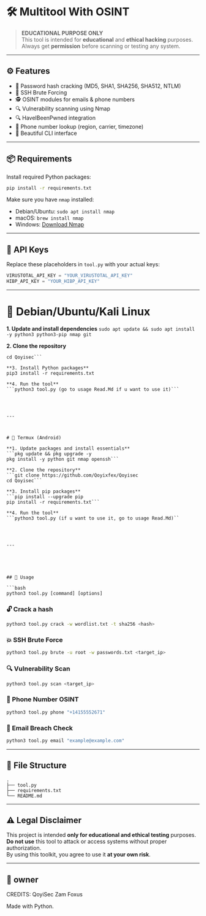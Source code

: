 # 🛠️ Multitool With OSINT


> **EDUCATIONAL PURPOSE ONLY**  
> This tool is intended for **educational** and **ethical hacking** purposes. Always get **permission** before scanning or testing any system.

---

## ⚙️ Features

- 🔐 Password hash cracking (MD5, SHA1, SHA256, SHA512, NTLM)
- 🚪 SSH Brute Forcing
- 🕵️ OSINT modules for emails & phone numbers
- 🔍 Vulnerability scanning using Nmap
- 🔍 HaveIBeenPwned integration
- 📱 Phone number lookup (region, carrier, timezone)
- 🧠 Beautiful CLI interface

---

## 📦 Requirements

Install required Python packages:

```bash
pip install -r requirements.txt
```

Make sure you have `nmap` installed:

- Debian/Ubuntu: `sudo apt install nmap`
- macOS: `brew install nmap`
- Windows: [Download Nmap](https://nmap.org/download.html)

---

## 🔑 API Keys

Replace these placeholders in `tool.py` with your actual keys:

```python
VIRUSTOTAL_API_KEY = "YOUR_VIRUSTOTAL_API_KEY"
HIBP_API_KEY = "YOUR_HIBP_API_KEY"
```

---

# 🐧 Debian/Ubuntu/Kali Linux
**1. Update and install dependencies**
```sudo apt update && sudo apt install -y python3 python3-pip nmap git```

**2. Clone the repository**
```git clone https://github.com/Qoyixfex/Qoyisec
cd Qoyisec```

**3. Install Python packages**
pip3 install -r requirements.txt

**4. Run the tool**
```python3 tool.py (go to usage Read.Md if u want to use it)```




---



# 📱 Termux (Android)

**1. Update packages and install essentials**
```pkg update && pkg upgrade -y
pkg install -y python git nmap openssh```

**2. Clone the repository**
```git clone https://github.com/Qoyixfex/Qoyisec
cd Qoyisec```

**3. Install pip packages**
```pip install --upgrade pip
pip install -r requirements.txt```

**4. Run the tool**
```python3 tool.py (if u want to use it, go to usage Read.Md)``




---





## 🚀 Usage

```bash
python3 tool.py [command] [options]
```

### 🔓 Crack a hash

```bash
python3 tool.py crack -w wordlist.txt -t sha256 <hash>
```

### 💥 SSH Brute Force

```bash
python3 tool.py brute -u root -w passwords.txt <target_ip>
```

### 🔍 Vulnerability Scan

```bash
python3 tool.py scan <target_ip>
```

### 📱 Phone Number OSINT

```bash
python3 tool.py phone "+14155552671"
```

### 📧 Email Breach Check

```bash
python3 tool.py email "example@example.com"
```

---

## 📁 File Structure

```text
.
├── tool.py
├── requirements.txt
└── README.md
```

---

## ⚠️ Legal Disclaimer

This project is intended **only for educational and ethical testing** purposes.  
**Do not use** this tool to attack or access systems without proper authorization.  
By using this toolkit, you agree to use it **at your own risk**.

---

## 🤖 owner
CREDITS:
QoyiSec
Zam
Foxus

Made with Python.
